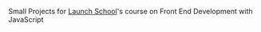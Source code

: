 Small Projects for [Launch School](https://launchschool.com)'s course on Front End Development with JavaScript
